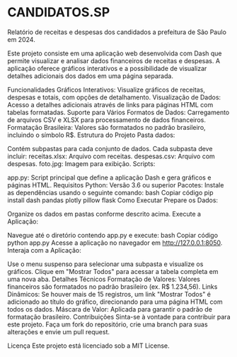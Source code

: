 # CANDIDATOS.SP
 Relatório de receitas e despesas dos candidados a prefeitura de São Paulo em 2024.

Este projeto consiste em uma aplicação web desenvolvida com Dash que permite visualizar e analisar dados financeiros de receitas e despesas. A aplicação oferece gráficos interativos e a possibilidade de visualizar detalhes adicionais dos dados em uma página separada.

Funcionalidades
Gráficos Interativos: Visualize gráficos de receitas, despesas e totais, com opções de detalhamento.
Visualização de Dados: Acesso a detalhes adicionais através de links para páginas HTML com tabelas formatadas.
Suporte para Vários Formatos de Dados: Carregamento de arquivos CSV e XLSX para processamento de dados financeiros.
Formatação Brasileira: Valores são formatados no padrão brasileiro, incluindo o símbolo R$.
Estrutura do Projeto
Pasta dados:

Contém subpastas para cada conjunto de dados.
Cada subpasta deve incluir:
receitas.xlsx: Arquivo com receitas.
despesas.csv: Arquivo com despesas.
foto.jpg: Imagem para exibição.
Scripts:

app.py: Script principal que define a aplicação Dash e gera gráficos e páginas HTML.
Requisitos
Python: Versão 3.6 ou superior
Pacotes: Instale as dependências usando o seguinte comando:
bash
Copiar código
pip install dash pandas plotly pillow flask
Como Executar
Prepare os Dados:

Organize os dados em pastas conforme descrito acima.
Execute a Aplicação:

Navegue até o diretório contendo app.py e execute:
bash
Copiar código
python app.py
Acesse a aplicação no navegador em http://127.0.0.1:8050.
Interaja com a Aplicação:

Use o menu suspenso para selecionar uma subpasta e visualize os gráficos.
Clique em "Mostrar Todos" para acessar a tabela completa em uma nova aba.
Detalhes Técnicos
Formatação de Valores: Valores financeiros são formatados no padrão brasileiro (ex. R$ 1.234,56).
Links Dinâmicos: Se houver mais de 15 registros, um link "Mostrar Todos" é adicionado ao título do gráfico, direcionando para uma página HTML com todos os dados.
Máscara de Valor: Aplicada para garantir o padrão de formatação brasileiro.
Contribuições
Sinta-se à vontade para contribuir para este projeto. Faça um fork do repositório, crie uma branch para suas alterações e envie um pull request.

Licença
Este projeto está licenciado sob a MIT License.